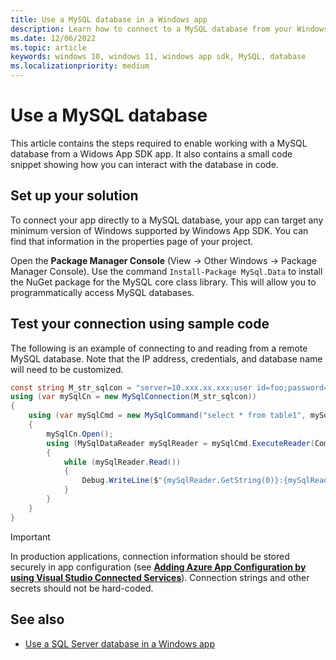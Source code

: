 ```yaml
---
title: Use a MySQL database in a Windows app
description: Learn how to connect to a MySQL database from your Windows App SDK app, and test your connection using sample code.
ms.date: 12/06/2022
ms.topic: article
keywords: windows 10, windows 11, windows app sdk, MySQL, database
ms.localizationpriority: medium
---
```


# Use a MySQL database

This article contains the steps required to enable working with a MySQL database from a Widows App SDK app. It also contains a small code snippet showing how you can interact with the database in code.

## Set up your solution

To connect your app directly to a MySQL database, your app can target any minimum version of Windows supported by Windows App SDK.  You can find that information in the properties page of your project.

Open the **Package Manager Console** (View -> Other Windows -> Package Manager Console). Use the command `Install-Package MySql.Data` to install the NuGet package for the MySQL core class library. This will allow you to programmatically access MySQL databases.

## Test your connection using sample code

The following is an example of connecting to and reading from a remote MySQL database. Note that the IP address, credentials, and database name will need to be customized.

``` csharp
const string M_str_sqlcon = "server=10.xxx.xx.xxx;user id=foo;password=bar;database=baz";
using (var mySqlCn = new MySqlConnection(M_str_sqlcon))
{
    using (var mySqlCmd = new MySqlCommand("select * from table1", mySqlCn))
    {
        mySqlCn.Open();
        using (MySqlDataReader mySqlReader = mySqlCmd.ExecuteReader(CommandBehavior.CloseConnection))
        {
            while (mySqlReader.Read())
            {
                Debug.WriteLine($"{mySqlReader.GetString(0)}:{mySqlReader.GetString(1)}");
            }
        }
    }
}
```

> [!IMPORTANT]
> In production applications, connection information should be stored securely in app configuration (see [**Adding Azure App Configuration by using Visual Studio Connected Services**](/visualstudio/azure/vs-azure-tools-connected-services-app-configuration)). Connection strings and other secrets should not be hard-coded.

## See also

- [Use a SQL Server database in a Windows app](sql-server-database.md)
